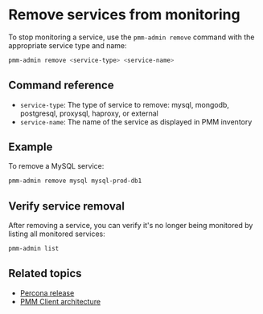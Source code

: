 # Remove services from monitoring

To stop monitoring a service, use the `pmm-admin remove` command with the appropriate service type and name:

```sh
pmm-admin remove <service-type> <service-name>
```
## Command reference
- `service-type`: The type of service to remove: mysql, mongodb, postgresql, proxysql, haproxy, or external
- `service-name`: The name of the service as displayed in PMM inventory

## Example
To remove a MySQL service:
```sh
pmm-admin remove mysql mysql-prod-db1
```

## Verify service removal
After removing a service, you can verify it's no longer being monitored by listing all monitored services:

```sh
pmm-admin list
```

## Related topics
- [Percona release](https://www.percona.com/doc/percona-repo-config/percona-release.html)
- [PMM Client architecture](../../../../reference/index.md#pmm-client)
